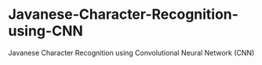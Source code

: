 # Javanese-Character-Recognition-using-CNN
Javanese Character Recognition using Convolutional Neural Network (CNN)
